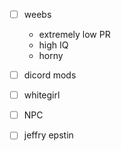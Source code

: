 - [ ] weebs
  - extremely low PR
  - high IQ
  - horny
- [ ] dicord mods 
- [ ] whitegirl
- [ ] NPC
- [ ] jeffry epstin
     
     
